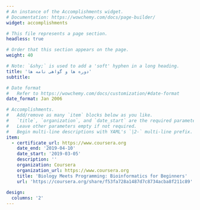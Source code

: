 ```yaml
---
# An instance of the Accomplishments widget.
# Documentation: https://wowchemy.com/docs/page-builder/
widget: accomplishments

# This file represents a page section.
headless: true

# Order that this section appears on the page.
weight: 40

# Note: `&shy;` is used to add a 'soft' hyphen in a long heading.
title: 'دوره ها و گواهی نامه ها'
subtitle:

# Date format
#   Refer to https://wowchemy.com/docs/customization/#date-format
date_format: Jan 2006

# Accomplishments.
#   Add/remove as many `item` blocks below as you like.
#   `title`, `organization`, and `date_start` are the required parameters.
#   Leave other parameters empty if not required.
#   Begin multi-line descriptions with YAML's `|2-` multi-line prefix.
item:
  - certificate_url: https://www.coursera.org
    date_end: '2019-04-10'
    date_start: '2019-03-05'
    description: ''
    organization: Coursera
    organization_url: https://www.coursera.org
    title: 'Biology Meets Programming: Bioinformatics for Beginners'
    url: 'https://coursera.org/share/f53fa728a1487d7c8734acba8f211c89'
    
design:
  columns: '2'
---
```

 
 <!-- - certificate_url: https://www.coursera.org -->
  <!--   date_end: '' -->
  <!--   date_start: '2020-03-15' -->
  <!--   description: '' -->
  <!--   organization: Coursera -->
  <!--   organization_url: https://www.coursera.org -->
  <!--   title: Neural Networks and Deep Learning -->
  <!--   url: '' -->
    
  <!-- - certificate_url: https://www.edx.org -->
  <!--   date_ed: '' -->
  <!--   date_start: '2021-01-01' -->
  <!--   description: Formulated informed blockchain models, hypotheses, and use cases. -->
  <!--   organization: edX -->
  <!--   organization_url: https://www.edx.org -->
  <!--   title: 'Blockchain Fundamentals' -->
  <!--   url:  https://www.edx.org/professional-certificate/uc-berkeleyx-blockchain-fundamentals -->
  <!-- - certificate_url: https://www.datacamp.com -->
  <!--   date_end: '2020-12-21' -->
  <!--   date_start: '2020-07-01' -->
  <!--   description: '' -->
  <!--   organization: DataCamp -->
  <!--   organization_url: https://www.datacamp.com -->
  <!--   title: 'Object-Oriented Programming in R' -->
  <!--   url: '' -->

